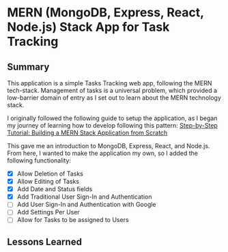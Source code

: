 # MERN (MongoDB, Express, React, Node.js) Stack App for Task Tracking

## Summary
This application is a simple Tasks Tracking web app, following the MERN tech-stack. Management of tasks is a universal problem, which provided a low-barrier domain of entry as I set out to learn about the MERN technology stack. 

I originally followed the following guide to setup the application, as I began my journey of learning how to develop following this pattern: [Step-by-Step Tutorial: Building a MERN Stack Application from Scratch](https://medium.com/@sriram.se21/step-by-step-tutorial-building-a-mern-stack-application-from-scratch-d281010715e4)

This gave me an introduction to MongoDB, Express, React, and Node.js. From here, I wanted to make the application my own, so I added the following functionality:
 - [x] Allow Deletion of Tasks
 - [x] Allow Editing of Tasks
 - [x] Add Date and Status fields
 - [x] Add Traditional User Sign-In and Authentication
 - [ ] Add User Sign-In and Authentication with Google
 - [ ] Add Settings Per User
 - [ ] Allow for Tasks to be assigned to Users

 ## Lessons Learned